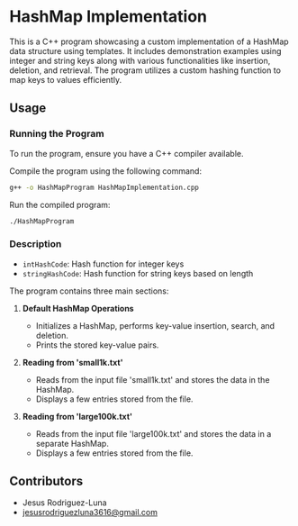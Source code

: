 # HashMap Implementation

This is a C++ program showcasing a custom implementation of a HashMap data structure using templates. It includes demonstration examples using integer and string keys along with various functionalities like insertion, deletion, and retrieval. The program utilizes a custom hashing function to map keys to values efficiently.

## Usage

### Running the Program

To run the program, ensure you have a C++ compiler available.

Compile the program using the following command:

```bash
g++ -o HashMapProgram HashMapImplementation.cpp
```

Run the compiled program:

```bash
./HashMapProgram
```

### Description

- `intHashCode`: Hash function for integer keys
- `stringHashCode`: Hash function for string keys based on length

The program contains three main sections:

1. **Default HashMap Operations**
   - Initializes a HashMap, performs key-value insertion, search, and deletion.
   - Prints the stored key-value pairs.

2. **Reading from 'small1k.txt'**
   - Reads from the input file 'small1k.txt' and stores the data in the HashMap.
   - Displays a few entries stored from the file.
   
3. **Reading from 'large100k.txt'**
   - Reads from the input file 'large100k.txt' and stores the data in a separate HashMap.
   - Displays a few entries stored from the file.

## Contributors

- Jesus Rodriguez-Luna
- jesusrodriguezluna3616@gmail.com
